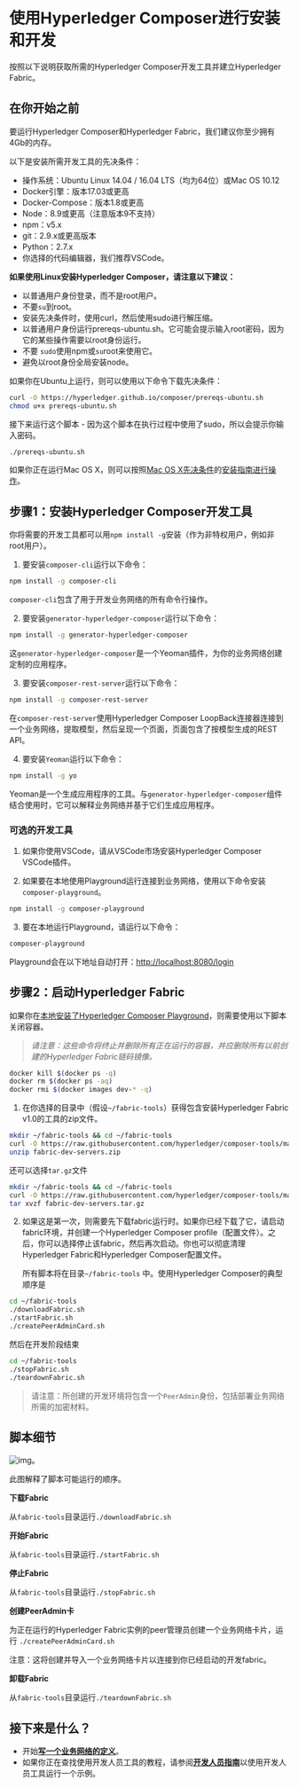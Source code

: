 # 使用Hyperledger Composer进行安装和开发

按照以下说明获取所需的Hyperledger Composer开发工具并建立Hyperledger Fabric。

## 在你开始之前

要运行Hyperledger Composer和Hyperledger Fabric，我们建议你至少拥有4Gb的内存。

以下是安装所需开发工具的先决条件：

- 操作系统：Ubuntu Linux 14.04 / 16.04 LTS（均为64位）或Mac OS 10.12
- Docker引擎：版本17.03或更高
- Docker-Compose：版本1.8或更高
- Node：8.9或更高（注意版本9不支持）
- npm：v5.x
- git：2.9.x或更高版本
- Python：2.7.x
- 你选择的代码编辑器，我们推荐VSCode。

**如果使用Linux安装Hyperledger Composer，请注意以下建议：**

- 以普通用户身份登录，而不是root用户。
- 不要`su`到root。
- 安装先决条件时，使用curl，然后使用sudo进行解压缩。
- 以普通用户身份运行prereqs-ubuntu.sh。它可能会提示输入root密码，因为它的某些操作需要以root身份运行。
- 不要 `sudo`使用npm或`su`root来使用它。
- 避免以root身份全局安装node。

如果你在Ubuntu上运行，则可以使用以下命令下载先决条件：
```bash
curl -O https://hyperledger.github.io/composer/prereqs-ubuntu.sh
chmod u+x prereqs-ubuntu.sh
```

接下来运行这个脚本 - 因为这个脚本在执行过程中使用了sudo，所以会提示你输入密码。
```bash
./prereqs-ubuntu.sh
```

如果你正在运行Mac OS X，则可以按照[Mac OS X先决条件](https://hyperledger.github.io/composer/installing/prereqs-mac.html)的[安装指南进行操作](https://hyperledger.github.io/composer/installing/prereqs-mac.html)。

## 步骤1：安装Hyperledger Composer开发工具

你将需要的开发工具都可以用`npm install -g`安装（作为非特权用户，例如非root用户）。

1. 要安装`composer-cli`运行以下命令：
```bash
npm install -g composer-cli
```

`composer-cli`包含了用于开发业务网络的所有命令行操作。

2. 要安装`generator-hyperledger-composer`运行以下命令：
```bash
npm install -g generator-hyperledger-composer
```

这`generator-hyperledger-composer`是一个Yeoman插件，为你的业务网络创建定制的应用程序。

3. 要安装`composer-rest-server`运行以下命令：
```bash
npm install -g composer-rest-server
```

   在`composer-rest-server`使用Hyperledger Composer LoopBack连接器连接到一个业务网络，提取模型，然后呈现一个页面，页面包含了按模型生成的REST API。

4. 要安装`Yeoman`运行以下命令：
```bash
npm install -g yo
```

   Yeoman是一个生成应用程序的工具。与`generator-hyperledger-composer`组件结合使用时，它可以解释业务网络并基于它们生成应用程序。

### 可选的开发工具

1. 如果你使用VSCode，请从VSCode市场安装Hyperledger Composer VSCode插件。

2. 如果要在本地使用Playground运行连接到业务网络，使用以下命令安装`composer-playground`。

```bash
npm install -g composer-playground
```

3. 要在本地运行Playground，请运行以下命令：

```bash
composer-playground
```

   Playground会在以下地址自动打开：[http://localhost:8080/login](http://localhost:8080/login)

## 步骤2：启动Hyperledger Fabric

如果你在[本地安装了Hyperledger Composer Playground](installing_using-playground-locally.md)，则需要使用以下脚本关闭容器。

> *请注意：这些命令将终止并删除所有正在运行的容器，并应删除所有以前创建的Hyperledger Fabric链码镜像。*
```bash
docker kill $(docker ps -q)
docker rm $(docker ps -aq)
docker rmi $(docker images dev-* -q)
```

1. 在你选择的目录中（假设`~/fabric-tools`）获得包含安装Hyperledger Fabric v1.0的工具的zip文件。
```bash
mkdir ~/fabric-tools && cd ~/fabric-tools
curl -O https://raw.githubusercontent.com/hyperledger/composer-tools/master/packages/fabric-dev-servers/fabric-dev-servers.zip
unzip fabric-dev-servers.zip
```

   还可以选择`tar.gz`文件
```bash
mkdir ~/fabric-tools && cd ~/fabric-tools
curl -O https://raw.githubusercontent.com/hyperledger/composer-tools/master/packages/fabric-dev-servers/fabric-dev-servers.tar.gz
tar xvzf fabric-dev-servers.tar.gz
```

2. 如果这是第一次，则需要先下载fabric运行时。如果你已经下载了它，请启动fabric环境，并创建一个Hyperledger Composer profile（配置文件）。之后，你可以选择停止该fabric，然后再次启动。你也可以彻底清理Hyperledger Fabric和Hyperledger Composer配置文件。

   所有脚本将在目录`~/fabric-tools` 中。使用Hyperledger Composer的典型顺序是
```bash
cd ~/fabric-tools
./downloadFabric.sh
./startFabric.sh
./createPeerAdminCard.sh
   ```
   然后在开发阶段结束
```bash
cd ~/fabric-tools
./stopFabric.sh
./teardownFabric.sh
```

> 请注意：所创建的开发环境将包含一个`PeerAdmin`身份，包括部署业务网络所需的加密材料。

## 脚本细节

![img](https://hyperledger.github.io/composer/assets/img/developer-tools-commands.png)。

此图解释了脚本可能运行的顺序。

**下载Fabric**

从`fabric-tools`目录运行`./downloadFabric.sh`

**开始Fabric**

从`fabric-tools`目录运行`./startFabric.sh`

**停止Fabric**

从`fabric-tools`目录运行`./stopFabric.sh`

**创建PeerAdmin卡**

为正在运行的Hyperledger Fabric实例的peer管理员创建一个业务网络卡片，运行 `./createPeerAdminCard.sh`

注意：这将创建并导入一个业务网络卡片以连接到你已经启动的开发fabric。

**卸载Fabric**

从`fabric-tools`目录运行`./teardownFabric.sh`

## 接下来是什么？

- 开始[**写一个业务网络的定义**](business-network_business-network-index.md)。
- 如果你正在查找使用开发人员工具的教程，请参阅[**开发人员指南**](tutorials_developer-tutorial.md)以使用开发人员工具运行一个示例。
